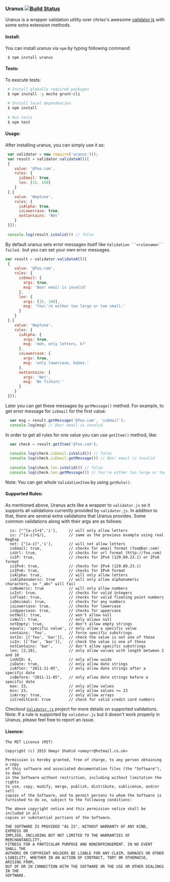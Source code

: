 ### Uranus [![Build Status](https://travis-ci.org/umayr/uranus.svg)](https://travis-ci.org/umayr/uranus)

Uranus is a wrapper validation utility over chriso's awesome [validator.js](https://github.com/chriso/validator.js) with some extra extension methods.

#### Install:

You can install uranus via `npm` by typing following command:
```
 $ npm install uranus
```

#### Tests:

To execute tests:
``` bash
 # Install globally required packages
 $ npm install -g mocha grunt-cli 
 
 # Install local dependencies
 $ npm install
 
 # Run tests
 $ npm test
```

#### Usage:

After installing uranus, you can simply use it as:

``` javascript
 var validator = new require('uranus')();
 var result = validator.validateAll([
 {
    value: '@foo.com',
    rules: {
      isEmail: true,
      len: [15, 100]
    }
 },{
    value: 'Neptune',
    rules: {
      isAlpha: true,
      isLowercase: true,
      notContains: 'Net'
    }
 }]);
 
 console.log(result.isValid()) // false
```

By default uranus sets error messages itself like `Validation ``<rulename>`` failed.` but you can set your own error messages.

``` javascript
var result = validator.validateAll([
 {
    value: '@foo.com',
    rules: {
      isEmail: {
        args: true,
        msg: 'Boo! email is invalid'
      },
      len: {
        args: [15, 100],
        msg: 'You\'re either too large or too small.'
      }
    }
 },{
    value: 'Neptune',
    rules: {
      isAlpha: {
        args: true,
        msg: 'meh, only letters, k?'
      },
      isLowercase: {
        args: true,
        msg: 'only lowercase, babes.'
      },
      notContains: {
        args: 'Net',
        msg: 'No fishin\''
      }
    }
 }]);
```

Later you can get these messages by `getMessage()` method. For example, to get error message for `isEmail` for the first value:

``` javascript
  var msg = result.getMessage('@foo.com', 'isEmail');
  console.log(msg) // Boo! email is invalid
```

In order to get all rules for one value you can use `getItem()` method, like: 

``` javascript
  var check = result.getItem('@foo.com');
  
  console.log(check.isEmail.isValid()) // false
  console.log(check.isEmail.getMessage()) // Boo! email is invalid
  
  console.log(check.len.isValid()) // false
  console.log(check.len.getMessage()) // You're either too large or too small.
```
Note: You can get whole `ValidationItem` by using `getRule()`.

#### Supported Rules:

As mentioned above, Uranus acts like a wrapper to `validator.js` so it supports all validations currently provided by `validator.js`. In addition to that, there are several extra validations that Uranus provides. Some common validations along with their args are as follows:

```
  is: ["^[a-z]+$",'i'],     // will only allow letters
  is: /^[a-z]+$/i,          // same as the previous example using real RegExp
  not: ["[a-z]",'i'],       // will not allow letters
  isEmail: true,            // checks for email format (foo@bar.com)
  isUrl: true,              // checks for url format (http://foo.com)
  isIP: true,               // checks for IPv4 (129.89.23.1) or IPv6 format
  isIPv4: true,             // checks for IPv4 (129.89.23.1)
  isIPv6: true,             // checks for IPv6 format
  isAlpha: true,            // will only allow letters
  isAlphanumeric: true      // will only allow alphanumeric characters, so "_abc" will fail
  isNumeric: true           // will only allow numbers
  isInt: true,              // checks for valid integers
  isFloat: true,            // checks for valid floating point numbers
  isDecimal: true,          // checks for any numbers
  isLowercase: true,        // checks for lowercase
  isUppercase: true,        // checks for uppercase
  notNull: true,            // won't allow null
  isNull: true,             // only allows null
  notEmpty: true,           // don't allow empty strings
  equals: 'specific value', // only allow a specific value
  contains: 'foo',          // force specific substrings
  notIn: [['foo', 'bar']],  // check the value is not one of these
  isIn: [['foo', 'bar']],   // check the value is one of these
  notContains: 'bar',       // don't allow specific substrings
  len: [2,10],              // only allow values with length between 2 and 10
  isUUID: 4,                // only allow uuids
  isDate: true,             // only allow date strings
  isAfter: "2011-11-05",    // only allow date strings after a specific date
  isBefore: "2011-11-05",   // only allow date strings before a specific date
  max: 23,                  // only allow values
  min: 23,                  // only allow values >= 23
  isArray: true,            // only allow arrays
  isCreditCard: true        // check for valid credit card numbers
```

Checkout [`Validator.js`](https://github.com/chriso/validator.js) project for more details on supported validations.
Note: If a rule is supported by `validator.js` but it doesn't work properly in Uranus, please feel free to report an issue.

#### Lisence:

```
The MIT License (MIT)

Copyright (c) 2015 Umayr Shahid <umayrr@hotmail.co.uk>

Permission is hereby granted, free of charge, to any person obtaining a copy
of this software and associated documentation files (the "Software"), to deal
in the Software without restriction, including without limitation the rights
to use, copy, modify, merge, publish, distribute, sublicense, and/or sell
copies of the Software, and to permit persons to whom the Software is
furnished to do so, subject to the following conditions:

The above copyright notice and this permission notice shall be included in all
copies or substantial portions of the Software.

THE SOFTWARE IS PROVIDED "AS IS", WITHOUT WARRANTY OF ANY KIND, EXPRESS OR
IMPLIED, INCLUDING BUT NOT LIMITED TO THE WARRANTIES OF MERCHANTABILITY,
FITNESS FOR A PARTICULAR PURPOSE AND NONINFRINGEMENT. IN NO EVENT SHALL THE
AUTHORS OR COPYRIGHT HOLDERS BE LIABLE FOR ANY CLAIM, DAMAGES OR OTHER
LIABILITY, WHETHER IN AN ACTION OF CONTRACT, TORT OR OTHERWISE, ARISING FROM,
OUT OF OR IN CONNECTION WITH THE SOFTWARE OR THE USE OR OTHER DEALINGS IN THE
SOFTWARE.

```
